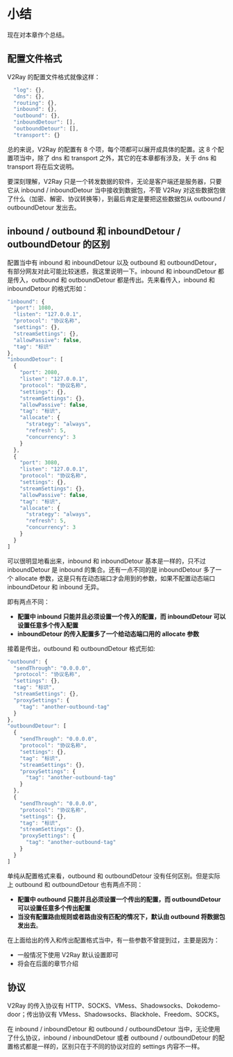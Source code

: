 # 小结

现在对本章作个总结。

## 配置文件格式

V2Ray 的配置文件格式就像这样：

```javascript
  "log": {},
  "dns": {},
  "routing": {},
  "inbound": {},
  "outbound": {},
  "inboundDetour": [],
  "outboundDetour": [],
  "transport": {}
```

总的来说，V2Ray 的配置有 8 个项，每个项都可以展开成具体的配置。这 8 个配置项当中，除了 dns 和 transport 之外，其它的在本章都有涉及，关于 dns 和 transport 将在后文说明。

要深刻理解，V2Ray 只是一个转发数据的软件，无论是客户端还是服务器，只要它从 inbound / inboundDetour 当中接收到数据包，不管 V2Ray 对这些数据包做了什么（加密、解密、协议转换等），到最后肯定是要把这些数据包从 outbound / outboundDetour 发出去。

## inbound / outbound 和 inboundDetour / outboundDetour 的区别

配置当中有 inbound 和 inboundDetour  以及 outbound 和 outboundDetour，有部分网友对此可能比较迷惑，我这里说明一下。inbound 和 inboundDetour 都是传入，outbound 和 outboundDetour 都是传出。先来看传入，inbound 和 inboundDetour 的格式形如：

```javascript
"inbound": {
  "port": 1080,
  "listen": "127.0.0.1",
  "protocol": "协议名称",
  "settings": {},
  "streamSettings": {},
  "allowPassive": false,
  "tag": "标识"
},
"inboundDetour": [
  {
    "port": 2080,
    "listen": "127.0.0.1",
    "protocol": "协议名称",
    "settings": {},
    "streamSettings": {},
    "allowPassive": false,
    "tag": "标识",
    "allocate": {
      "strategy": "always",
      "refresh": 5,
      "concurrency": 3
    }
  },
  {
    "port": 3080,
    "listen": "127.0.0.1",
    "protocol": "协议名称",
    "settings": {},
    "streamSettings": {},
    "allowPassive": false,
    "tag": "标识",
    "allocate": {
      "strategy": "always",
      "refresh": 5,
      "concurrency": 3
    }
  }
]
```

可以很明显地看出来，inbound 和 inboundDetour 基本是一样的，只不过 inboundDetour 是 inbound 的集合。还有一点不同的是 inboundDetour 多了一个 allocate 参数，这是只有在动态端口才会用到的参数，如果不配置动态端口 inboundDetour 和 inbound 无异。

即有两点不同：
* **配置中 inbound 只能并且必须设置一个传入的配置，而 inboundDetour 可以设置任意多个传入配置**
* **inboundDetour 的传入配置多了一个给动态端口用的 allocate 参数**

接着是传出，outbound 和 outboundDetour 格式形如:

```javascript
"outbound": {
  "sendThrough": "0.0.0.0",
  "protocol": "协议名称",
  "settings": {},
  "tag": "标识",
  "streamSettings": {},
  "proxySettings": {
    "tag": "another-outbound-tag"
  }  
},
"outboundDetour": [
  {
    "sendThrough": "0.0.0.0",
    "protocol": "协议名称",
    "settings": {},
    "tag": "标识",
    "streamSettings": {},
    "proxySettings": {
      "tag": "another-outbound-tag"
    }
  },
  {
    "sendThrough": "0.0.0.0",
    "protocol": "协议名称",
    "settings": {},
    "tag": "标识",
    "streamSettings": {},
    "proxySettings": {
      "tag": "another-outbound-tag"
    }
  }
]
```

单纯从配置格式来看，outbound 和 outboundDetour 没有任何区别。但是实际上 outbound 和 outboundDetour 也有两点不同：
* **配置中 outbound 只能并且必须设置一个传出的配置，而 outboundDetour 可以设置任意多个传出配置**
* **当没有配置路由规则或者路由没有匹配的情况下，默认由 outbound 将数据包发出去**。

在上面给出的传入和传出配置格式当中，有一些参数不曾提到过，主要是因为：
* 一般情况下使用 V2Ray 默认设置即可
* 将会在后面的章节介绍

## 协议

V2Ray 的传入协议有 HTTP、SOCKS、VMess、Shadowsocks、Dokodemo-door；传出协议有 VMess、Shadowsocks、Blackhole、Freedom、SOCKS。

在 inbound / inboundDetour 和 outbound / outboundDetour 当中，无论使用了什么协议，inbound / inboundDetour 或者 outbound / outboundDetour 的配置格式都是一样的，区别只在于不同的协议对应的 settings 内容不一样。
